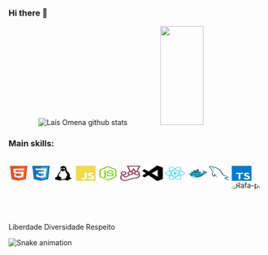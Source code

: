 ### Hi there 📜



<div align="center">  
  <img width="49%" height="195px" src="https://github-readme-stats.vercel.app/api?username=ebraimoliveira&show_icons=true&count_private=true&hide_border=true&title_color=8A2BE2&icon_color=8A2BE2&text_color=c9d1d9&bg_color=0d1117" alt="Laís Omena github stats" /> 
  <img width="41%" height="195px" src="https://github-readme-stats.vercel.app/api/top-langs/?username=ebraimoliveira&layout=compact&hide_border=true&title_color=8A2BE2&text_color=A020F0&bg_color=0d1117" />
</div>

 ### Main skills:
<div style="display: inline_block"><br>

  <img align="center" alt="Rafa-HTML" height="30" width="40" src="https://raw.githubusercontent.com/devicons/devicon/master/icons/html5/html5-original.svg">
  <img align="center" alt="Rafa-CSS" height="30" width="40" src="https://raw.githubusercontent.com/devicons/devicon/master/icons/css3/css3-original.svg">
  <img align="center" alt="Rafa-Ts" height="30" width="40" src="https://raw.githubusercontent.com/devicons/devicon/master/icons/linux/linux-plain.svg">
  <img align="center" alt="Rafa-Js" height="30" width="40" src="https://raw.githubusercontent.com/devicons/devicon/master/icons/javascript/javascript-plain.svg">
  <img align="center" alt="Rafa-CSS" height="30" width="40" src="https://raw.githubusercontent.com/devicons/devicon/master/icons/nodejs/nodejs-original.svg">
  <img align="center" alt="Rafa-Ts" height="30" width="40" src="https://raw.githubusercontent.com/devicons/devicon/master/icons/jest/jest-plain.svg">
  <img align="center" alt="Rafa-Ts" height="30" width="40" src="https://raw.githubusercontent.com/devicons/devicon/master/icons/vscode/vscode-plain.svg">
  <img align="center" alt="Rafa-React" height="30" width="40" src="https://raw.githubusercontent.com/devicons/devicon/master/icons/react/react-original.svg">
  <img align="center" alt="Rafa-CSS" height="30" width="40" src="https://raw.githubusercontent.com/devicons/devicon/master/icons/docker/docker-original.svg">
  <img align="center" alt="Rafa-CSS" height="30" width="40" src="https://raw.githubusercontent.com/devicons/devicon/master/icons/mysql/mysql-original.svg">
  <img align="center" alt="Rafa-Ts" height="30" width="40" src="https://raw.githubusercontent.com/devicons/devicon/master/icons/typescript/typescript-plain.svg">
 
  <img align="right" alt="Rafa-pic" height="150" style="border-radius:50px;" src="https://upload.wikimedia.org/wikipedia/commons/thumb/4/44/Pictograms-nps-land-technical_rock_climbing.svg/1200px-Pictograms-nps-land-technical_rock_climbing.svg.png">
</div>
<br></br>
<br></br>

<p> 
  Liberdade  Diversidade  Respeito
</p>

![Snake animation](https://github.com/EbraimOliveira/EbraimOliveira/blob/output/github-contribution-grid-snake.svg)
